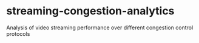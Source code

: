 # streaming-congestion-analytics
Analysis of video streaming performance over different congestion control protocols
